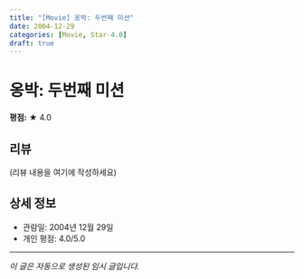 ```yaml
---
title: "[Movie] 옹박: 두번째 미션"
date: 2004-12-29
categories: [Movie, Star-4.0]
draft: true
---
```


# 옹박: 두번째 미션

**평점:** ★ 4.0

## 리뷰

(리뷰 내용을 여기에 작성하세요)

## 상세 정보

- 관람일: 2004년 12월 29일
- 개인 평점: 4.0/5.0

---

*이 글은 자동으로 생성된 임시 글입니다.*

